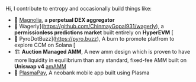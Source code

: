 Hi, I contribute to entropy and occasionally build things like:

- 🌸 [Magnolia](https://project-magnolia.vercel.app/), a **perpetual DEX aggregator** 
- 🔮 Wagerly](https://github.com/ChinmayGopal931/wagerly), a **permissionless predictions market** built entirely on **HyperEVM** [
- 🐝 PyroDotBuzz](https://pyro.buzz), A burn to promote platfrom to explore CCM on Solana [
- 🏗️ **Auction Managed AMM**, A new amm design which is proven to have more liquidity in equilibrium than any standard, fixed-fee AMM built on **Uniswap v4** [amAMM](https://github.com/Uniswap-Hook-Incubation-1st-Cohort-2024/am-amm)
- 📱 [PlasmaPay](https://www.plasmapay.app/), A neobank mobile app built using Plasma  

